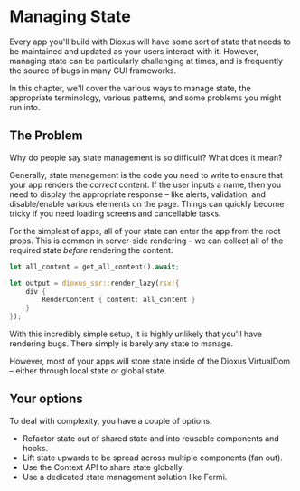 # Managing State

Every app you'll build with Dioxus will have some sort of state that needs to be maintained and updated as your users interact with it. However, managing state can be particularly challenging at times, and is frequently the source of bugs in many GUI frameworks.

In this chapter, we'll cover the various ways to manage state, the appropriate terminology, various patterns, and some problems you might run into.


## The Problem

Why do people say state management is so difficult? What does it mean?

Generally, state management is the code you need to write to ensure that your app renders the *correct* content. If the user inputs a name, then you need to display the appropriate response – like alerts, validation, and disable/enable various elements on the page. Things can quickly become tricky if you need loading screens and cancellable tasks.

For the simplest of apps, all of your state can enter the app from the root props. This is common in server-side rendering – we can collect all of the required state *before* rendering the content.

```rust
let all_content = get_all_content().await;

let output = dioxus_ssr::render_lazy(rsx!{
    div {
        RenderContent { content: all_content }
    }
});
```

With this incredibly simple setup, it is highly unlikely that you'll have rendering bugs. There simply is barely any state to manage.

However, most of your apps will store state inside of the Dioxus VirtualDom – either through local state or global state.


## Your options

To deal with complexity, you have a couple of options:

- Refactor state out of shared state and into reusable components and hooks.
- Lift state upwards to be spread across multiple components (fan out).
- Use the Context API to share state globally.
- Use a dedicated state management solution like Fermi.
